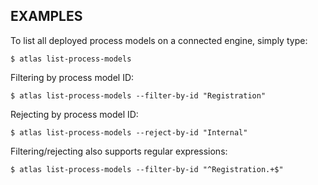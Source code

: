 ## EXAMPLES

To list all deployed process models on a connected engine, simply type:

    $ atlas list-process-models

Filtering by process model ID:

    $ atlas list-process-models --filter-by-id "Registration"

Rejecting by process model ID:

    $ atlas list-process-models --reject-by-id "Internal"

Filtering/rejecting also supports regular expressions:

    $ atlas list-process-models --filter-by-id "^Registration.+$"
